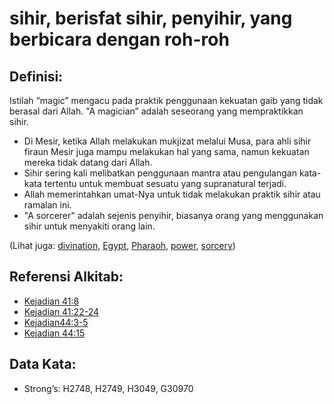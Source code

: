 # sihir, berisfat sihir, penyihir, yang berbicara dengan roh-roh

## Definisi:

Istilah “magic” mengacu pada praktik penggunaan kekuatan gaib yang tidak berasal dari Allah. "A magician” adalah seseorang yang mempraktikkan sihir.

* Di Mesir, ketika Allah melakukan mukjizat melalui Musa, para ahli sihir firaun Mesir juga mampu melakukan hal yang sama, namun kekuatan mereka tidak datang dari Allah.
* Sihir sering kali melibatkan penggunaan mantra atau pengulangan kata-kata tertentu untuk membuat sesuatu yang supranatural terjadi.
* Allah memerintahkan umat-Nya untuk tidak melakukan praktik sihir atau ramalan ini.
* "A sorcerer" adalah sejenis penyihir, biasanya orang yang menggunakan sihir untuk menyakiti orang lain.

(Lihat juga: [divination](../other/divination.md), [Egypt](../names/egypt.md), [Pharaoh](../names/pharaoh.md), [power](../kt/power.md), [sorcery](../other/sorcery.md))

## Referensi Alkitab:

* [Kejadian 41:8](rc://en/tn/help/gen/41/08)
* [Kejadian 41:22-24](rc://en/tn/help/gen/41/22)
* [Kejadian44:3-5](rc://en/tn/help/gen/44/03)
* [Kejadian 44:15](rc://en/tn/help/gen/44/15)

## Data Kata:

* Strong’s: H2748, H2749, H3049, G30970
